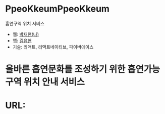# PpeoKkeumPpeoKkeum

흡연구역 위치 서비스

-   웹: [박재현(나)](https://github.com/jh0152park)
-   앱: [김유현](https://github.com/Yuhyeon0516)
-   기술: 리액트, 리액트네이티브, 파이버에이스

# 올바른 흡연문화를 조성하기 위한 흡연가능구역 위치 안내 서비스
# URL: 
